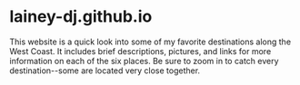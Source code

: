 # lainey-dj.github.io
This website is a quick look into some of my favorite destinations along the West Coast. It includes brief descriptions, pictures, and links for more information on each of the six places. Be sure to zoom in to catch every destination--some are located very close together.  
